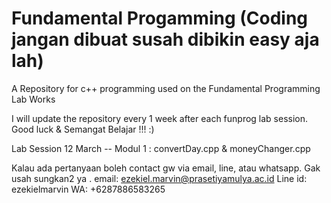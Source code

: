 # Fundamental Progamming (Coding jangan dibuat susah dibikin easy aja lah)
A Repository for c++ programming used on the Fundamental Programming Lab Works 

I will update the repository every 1 week after each funprog lab session. Good luck & Semangat Belajar !!! :)

Lab Session 12 March -- Modul 1 : convertDay.cpp & moneyChanger.cpp


Kalau ada pertanyaan boleh contact gw via email, line, atau whatsapp. Gak usah sungkan2 ya
.
email: ezekiel.marvin@prasetiyamulya.ac.id
Line id: ezekielmarvin
WA: +6287886583265

